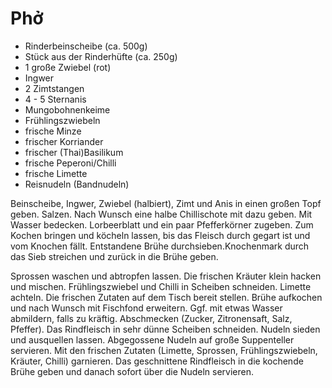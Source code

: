 # Phở

* Rinderbeinscheibe (ca. 500g)
* Stück aus der Rinderhüfte (ca. 250g)
* 1 große Zwiebel (rot)
* Ingwer
* 2 Zimtstangen
* 4 - 5 Sternanis
* Mungobohnenkeime
* Frühlingszwiebeln
* frische Minze
* frischer Korriander
* frischer (Thai)Basilikum
* frische Peperoni/Chilli
* frische Limette
* Reisnudeln (Bandnudeln)

Beinscheibe, Ingwer, Zwiebel (halbiert), Zimt und Anis in einen großen Topf geben. Salzen. Nach Wunsch eine halbe
Chillischote mit dazu geben. Mit Wasser bedecken. Lorbeerblatt und ein paar Pfefferkörner zugeben. Zum Kochen bringen
und köcheln lassen, bis das Fleisch durch gegart ist und vom Knochen fällt. Entstandene Brühe durchsieben.Knochenmark
durch das Sieb streichen und zurück in die Brühe geben.

Sprossen waschen und abtropfen lassen. Die frischen Kräuter klein hacken und mischen. Frühlingszwiebel und Chilli in Scheiben schneiden.
Limette achteln. Die frischen Zutaten auf dem Tisch bereit stellen. Brühe aufkochen und nach Wunsch mit Fischfond erweitern.
Ggf. mit etwas Wasser abmildern, falls zu kräftig. Abschmecken (Zucker, Zitronensaft, Salz, Pfeffer). Das Rindfleisch in sehr
dünne Scheiben schneiden. Nudeln sieden und ausquellen lassen. Abgegossene Nudeln auf große Suppenteller servieren.
Mit den frischen Zutaten (Limette, Sprossen, Frühlingszwiebeln, Kräuter, Chilli) garnieren. Das geschnittene Rindfleisch
in die kochende Brühe geben und danach sofort über die Nudeln servieren.
